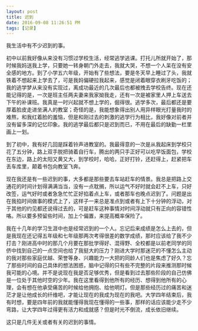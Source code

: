 ```yaml
---
layout: post
title: 迟到
date: 2016-09-08 11:26:51 PM 
tags: [记录]
---
```


我生活中有不少迟到的事。

初中以前我好像从来没有习惯过学校生活，经常逃学逃课。打托儿所就开始了，那时候我妈送我上学，只要她一转身朝门外走去，我就大哭，不想一个人呆在没有安全感的地方。到了小学五六年级，开始有了些想法，要是冬天早上睡过了头，我就铁着不想起来上学去了，可是我妈偏硬拉我起来，感觉是闭着眼穿衣刷牙吃饭的；我的逃学梦从来没有实现过，离成功最近的几次最后也都被拽去学校告终。现在还能记得的是，一次是班主任两夫妻来我家拗我走，还有一次是被家里人押上车送去下午的补课班。我真是一时兴起就不想上学的，倔得很。逃学多次，最后都还是要厚着脸皮走进坐满人的教室；奇怪的是，我能想象得出别人用异样眼光打量我时的难熬，和我红着脸的羞恼，但是和刚过去的刺激的逃学行为相比，我好像对前者并没有留多深的记忆印象。我的逃学最后都只是迟到而已，不用在最后的缺勤一栏里画上一划。

到了初中，我有好几回是踩着铃声进教室的。我最得意的一次是从我起床到学校只花了五分钟，路上双手脱把骑着自行车，腾出的两只手正好可以吃早饭面包，学校在东边，路上的太阳又黄又大，到学校时，哈哈，正好打铃，还赶得上，赶紧把车丢车库里，颠着书包向教室飞奔。

现在我还是有一些迟到的事，大多都是那些要去车站赶车的情景。我总是把路上交通花的时间计划得满满当当，没有一点耽搁，所以运气不好时就会赶不上车，只好改签，运气好时或者急急忙忙正好掐着点上车，或者那车也晚点迟到了。问题是出在我掐时间做事的模式上了，这样子一来总是准点到或者有上下十分钟的浮动，对于其他的约见都还说得过去的，可是赶车这种事情对时间浮动就只有正向的容错性咯。所以要多预留些时间，加上个偏置，来提高概率保险了。

我在十几年的学习生涯中也是经常迟到的一个人。忘记后来成绩是怎么上去的，但是我现在还记得五年级和七年级那两次考得很差的数学成绩，那时应该给了我不少打击？刚进高中时的那几个月要在那批学得好、混得野、全校都是以前老同学的同侪中找到自己的一点空间也给了我挺大的压力？刚进大学时那迷茫的不懂怎么主动的我对那些家庭优越、荣誉等身、兴趣能力一大把的同龄人们也是焦虑了好久？忘了那些时间的自己具体的想法困惑，脑中记得的只有些不完整的片段来推测那时候我可能的心境。并不是说现在我是否足够优秀，但是看到过去那些阶段的自己仿佛是一位处于其他时空的少年。我在这里看得到他所有的经历、想得到他所有的心理，会有想在他承受痛苦的时候给他拥抱、给他明灯。但是那些经历过的痛苦和迷茫才是让他成长的纤维吧，才能让现在的我成为现在的我吧。大学四年结束后，我有时想，要是四年前的我就能懂得我现在懂得的一些事，那样的话应该能少走不少弯路，让大学四年过得更有活力和成就感？但是时光不倒流，成长依旧继续。

这只是几件无关或者有关的迟到的事情。